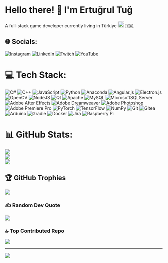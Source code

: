 # Hello there! 👋 I'm Ertuğrul Tuğ

A full-stack game developer currently living in Türkiye <img src="https://img.icons8.com/?size=20&id=7PhX5XSLeDb9&format=png" width="20"/>	:tr:.
<!--
**ertugrul-tug/ertugrul-tug** is a ✨ _special_ ✨ repository because its `README.md` (this file) appears on your GitHub profile.

Here are some ideas to get you started:

- 🔭 I’m currently working on ...
- 🌱 I’m currently learning ...
- 👯 I’m looking to collaborate on ...
- 🤔 I’m looking for help with ...
- 💬 Ask me about ...[![Twitter](https://img.shields.io/badge/Twitter-%231DA1F2.svg?logo=Twitter&logoColor=white)](https://twitter.com/Ahmed_MH_90)  [![Codepen](https://img.shields.io/badge/Codepen-000000?style=for-the-badge&logo=codepen&logoColor=white)](https://codepen.io/ertugrul-tug) 
- 📫 How to reach me: ... [![Medium](https://img.shields.io/badge/Medium-12100E?logo=medium&logoColor=white)](https://medium.com/@abu8ammed) [![Pinterest](https://img.shields.io/badge/Pinterest-%23E60023.svg?logo=Pinterest&logoColor=white)](https://pinterest.com/abu8ammed) [![Stack Overflow](https://img.shields.io/badge/-Stackoverflow-FE7A16?logo=stack-overflow&logoColor=white)](https://stackoverflow.com/users/14215194) 
[![Facebook](https://img.shields.io/badge/Facebook-%231877F2.svg?logo=Facebook&logoColor=white)](https://facebook.com/abu7ammed) 
- 😄 Pronouns: ...
- ⚡ Fun fact: ...[![Discord](https://img.shields.io/badge/Discord-%237289DA.svg?logo=discord&logoColor=white)](https://discord.gg/abu7ammed) 
-->


## 🌐 Socials:
[![Instagram](https://img.shields.io/badge/Instagram-%23E4405F.svg?logo=Instagram&logoColor=white)](https://instagram.com/ertugrul_Tug) [![LinkedIn](https://img.shields.io/badge/LinkedIn-%230077B5.svg?logo=linkedin&logoColor=white)](https://linkedin.com/in/ertugrul-tug) [![Twitch](https://img.shields.io/badge/Twitch-%239146FF.svg?logo=Twitch&logoColor=white)](https://twitch.tv/kaptanqedy) [![YouTube](https://img.shields.io/badge/YouTube-%23FF0000.svg?logo=YouTube&logoColor=white)](https://youtube.com/@kaptanqedy) 

# 💻 Tech Stack:
![C#](https://img.shields.io/badge/c%23-%23239120.svg?style=flat&logo=csharp&logoColor=white) ![C++](https://img.shields.io/badge/c++-%2300599C.svg?style=flat&logo=c%2B%2B&logoColor=white) ![JavaScript](https://img.shields.io/badge/javascript-%23323330.svg?style=flat&logo=javascript&logoColor=%23F7DF1E) ![Python](https://img.shields.io/badge/python-3670A0?style=flat&logo=python&logoColor=ffdd54) ![Anaconda](https://img.shields.io/badge/Anaconda-%2344A833.svg?style=flat&logo=anaconda&logoColor=white) ![Angular.js](https://img.shields.io/badge/angular.js-%23E23237.svg?style=flat&logo=angularjs&logoColor=white) ![Electron.js](https://img.shields.io/badge/Electron-191970?style=flat&logo=Electron&logoColor=white) ![OpenCV](https://img.shields.io/badge/opencv-%23white.svg?style=flat&logo=opencv&logoColor=white) ![NodeJS](https://img.shields.io/badge/node.js-6DA55F?style=flat&logo=node.js&logoColor=white) ![Qt](https://img.shields.io/badge/Qt-%23217346.svg?style=flat&logo=Qt&logoColor=white) ![Apache](https://img.shields.io/badge/apache-%23D42029.svg?style=flat&logo=apache&logoColor=white) ![MySQL](https://img.shields.io/badge/mysql-4479A1.svg?style=flat&logo=mysql&logoColor=white) ![MicrosoftSQLServer](https://img.shields.io/badge/Microsoft%20SQL%20Server-CC2927?style=flat&logo=microsoft%20sql%20server&logoColor=white) ![Adobe After Effects](https://img.shields.io/badge/Adobe%20After%20Effects-9999FF.svg?style=flat&logo=Adobe%20After%20Effects&logoColor=white) ![Adobe Dreamweaver](https://img.shields.io/badge/Adobe%20Dreamweaver-FF61F6.svg?style=flat&logo=Adobe%20Dreamweaver&logoColor=white) ![Adobe Photoshop](https://img.shields.io/badge/adobe%20photoshop-%2331A8FF.svg?style=flat&logo=adobe%20photoshop&logoColor=white) ![Adobe Premiere Pro](https://img.shields.io/badge/Adobe%20Premiere%20Pro-9999FF.svg?style=flat&logo=Adobe%20Premiere%20Pro&logoColor=white) ![PyTorch](https://img.shields.io/badge/PyTorch-%23EE4C2C.svg?style=flat&logo=PyTorch&logoColor=white) ![TensorFlow](https://img.shields.io/badge/TensorFlow-%23FF6F00.svg?style=flat&logo=TensorFlow&logoColor=white) ![NumPy](https://img.shields.io/badge/numpy-%23013243.svg?style=flat&logo=numpy&logoColor=white) ![Git](https://img.shields.io/badge/git-%23F05033.svg?style=flat&logo=git&logoColor=white) ![Gitea](https://img.shields.io/badge/Gitea-34495E?style=flat&logo=gitea&logoColor=5D9425) ![Arduino](https://img.shields.io/badge/-Arduino-00979D?style=flat&logo=Arduino&logoColor=white) ![Gradle](https://img.shields.io/badge/Gradle-02303A.svg?style=flat&logo=Gradle&logoColor=white) ![Docker](https://img.shields.io/badge/docker-%230db7ed.svg?style=flat&logo=docker&logoColor=white) ![Jira](https://img.shields.io/badge/jira-%230A0FFF.svg?style=flat&logo=jira&logoColor=white) ![Raspberry Pi](https://img.shields.io/badge/-RaspberryPi-C51A4A?style=flat&logo=Raspberry-Pi)

# 📊 GitHub Stats:
![](https://github-readme-stats.vercel.app/api?username=ertugrul-tug&theme=synthwave&hide_border=false&include_all_commits=false&count_private=false)<br/>
![](https://github-readme-streak-stats.herokuapp.com/?user=ertugrul-tug&theme=synthwave&hide_border=false)<br/>
![](https://github-readme-stats.vercel.app/api/top-langs/?username=ertugrul-tug&theme=synthwave&hide_border=false&include_all_commits=false&count_private=false&layout=compact)

## 🏆 GitHub Trophies
![](https://github-profile-trophy.vercel.app/?username=ertugrul-tug&theme=synthwave&no-frame=false&no-bg=true&margin-w=4)

### ✍️ Random Dev Quote
![](https://quotes-github-readme.vercel.app/api?type=vetical&theme=tokyonight)

### 🔝 Top Contributed Repo
![](https://github-contributor-stats.vercel.app/api?username=ertugrul-tug&limit=5&theme=synthwave&combine_all_yearly_contributions=true)

---
[![](https://visitcount.itsvg.in/api?id=ertugrul-tug&icon=3&color=0)](https://visitcount.itsvg.in)

<!-- Proudly created with GPRM ( https://gprm.itsvg.in ) -->
